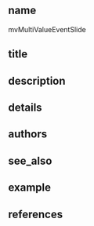 ## name
mvMultiValueEventSlide
## title
## description
## details
## authors
## see_also
## example
## references

